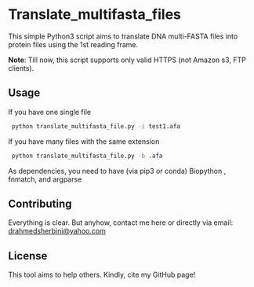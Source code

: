 # Translate_multifasta_files 

This simple Python3 script aims to translate DNA multi-FASTA files into protein files using the 1st reading frame.

**Note**: Till now, this script supports only valid HTTPS (not Amazon s3, FTP clients).

## Usage
If you have one single file

```bash
 python translate_multifasta_file.py -i test1.afa

```
If you have many files with the same extension

```bash
 python translate_multifasta_file.py -b .afa
```

As dependencies, you need to have (via pip3 or conda)
Biopython , fnmatch, and argparse

## Contributing
Everything is clear. But anyhow, contact me here or directly via email: drahmedsherbini@yahoo.com
## License
This tool aims to help others. Kindly, cite my GitHub page!

